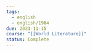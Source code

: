 ```yaml
---
tags:
  - english
  - english/1984
due: 2023-11-15
course: "[[World Literature]]"
status: Complete
---
```

